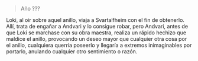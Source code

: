 > Año ???

Loki, al oir sobre aquel anillo, viaja a Svartalfheim con el fin de obtenerlo. Allí, trata de engañar a Andvari y lo consigue robar, pero Andvari, antes de que Loki se marchase con su obra maestra, realiza un rápido hechizo que maldice el anillo, provocando un deseo mayor que cualquier otra cosa por el anillo, cualquiera querría poseerlo y llegaría a extremos inimaginables por portarlo, anulando cualquier otro sentimiento o razón.